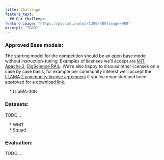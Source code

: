 ```yaml
---
title: Challenge
feature_text: |
  ## Our Challenge
feature_image: "https://picsum.photos/1300/400?image=989"
excerpt: "TODO"
---
```


### Approved Base models:

The starting model for the competition should be an open base model without instruction-tuning. Examples of licenses we’ll accept are [MIT](https://spdx.org/licenses/MIT.html "MIT"), [Apache 2](https://www.apache.org/licenses/LICENSE-2.0 "Apache 2"), [BigScience RAIL](https://bigscience.huggingface.co/blog/the-bigscience-rail-license "BigScience RAIL"). We’re also happy to discuss other licenses on a case by case basis, for example per community interest we’ll accept the [LLAMA 2 community license agreement](https://github.com/facebookresearch/llama/blob/main/LICENSE "LLAMA 2 community license agreement") if you’ve requested and been approved for a [download link](https://ai.meta.com/resources/models-and-libraries/llama-downloads/ "download link").

 * LLaMA-30B

### Datasets:

TODO...

 * WMT  
 * Squad

### Evaluation:

TODO...